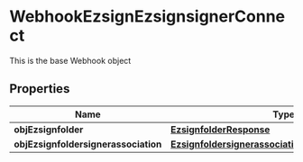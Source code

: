 

# WebhookEzsignEzsignsignerConnect

This is the base Webhook object

## Properties

| Name | Type | Description | Notes |
|------------ | ------------- | ------------- | -------------|
|**objEzsignfolder** | [**EzsignfolderResponse**](EzsignfolderResponse.md) |  |  [optional] |
|**objEzsignfoldersignerassociation** | [**EzsignfoldersignerassociationResponseCompound**](EzsignfoldersignerassociationResponseCompound.md) |  |  |



